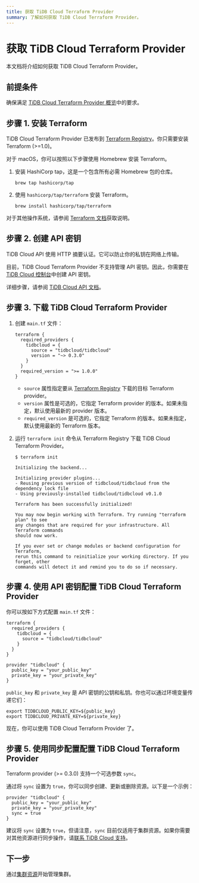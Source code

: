 ```yaml
---
title: 获取 TiDB Cloud Terraform Provider
summary: 了解如何获取 TiDB Cloud Terraform Provider。
---
```


# 获取 TiDB Cloud Terraform Provider

本文档将介绍如何获取 TiDB Cloud Terraform Provider。

## 前提条件

确保满足 [TiDB Cloud Terraform Provider 概览](/tidb-cloud/terraform-tidbcloud-provider-overview.md#requirements)中的要求。

## 步骤 1. 安装 Terraform

TiDB Cloud Terraform Provider 已发布到 [Terraform Registry](https://registry.terraform.io/)。你只需要安装 Terraform (>=1.0)。

对于 macOS，你可以按照以下步骤使用 Homebrew 安装 Terraform。

1. 安装 HashiCorp tap，这是一个包含所有必需 Homebrew 包的仓库。

    ```shell
    brew tap hashicorp/tap
    ```

2. 使用 `hashicorp/tap/terraform` 安装 Terraform。

    ```shell
    brew install hashicorp/tap/terraform
    ```

对于其他操作系统，请参阅 [Terraform 文档](https://learn.hashicorp.com/tutorials/terraform/install-cli)获取说明。

## 步骤 2. 创建 API 密钥

TiDB Cloud API 使用 HTTP 摘要认证。它可以防止你的私钥在网络上传输。

目前，TiDB Cloud Terraform Provider 不支持管理 API 密钥。因此，你需要在 [TiDB Cloud 控制台](https://tidbcloud.com/project/clusters)中创建 API 密钥。

详细步骤，请参阅 [TiDB Cloud API 文档](https://docs.pingcap.com/tidbcloud/api/v1beta#section/Authentication/API-Key-Management)。

## 步骤 3. 下载 TiDB Cloud Terraform Provider

1. 创建 `main.tf` 文件：

   ```
   terraform {
     required_providers {
       tidbcloud = {
         source = "tidbcloud/tidbcloud"
         version = "~> 0.3.0"
       }
     }
     required_version = ">= 1.0.0"
   }
   ```

   - `source` 属性指定要从 [Terraform Registry](https://registry.terraform.io/) 下载的目标 Terraform provider。
   - `version` 属性是可选的，它指定 Terraform provider 的版本。如果未指定，默认使用最新的 provider 版本。
   - `required_version` 是可选的，它指定 Terraform 的版本。如果未指定，默认使用最新的 Terraform 版本。

2. 运行 `terraform init` 命令从 Terraform Registry 下载 TiDB Cloud Terraform Provider。

   ```
   $ terraform init

   Initializing the backend...

   Initializing provider plugins...
   - Reusing previous version of tidbcloud/tidbcloud from the dependency lock file
   - Using previously-installed tidbcloud/tidbcloud v0.1.0

   Terraform has been successfully initialized!

   You may now begin working with Terraform. Try running "terraform plan" to see
   any changes that are required for your infrastructure. All Terraform commands
   should now work.

   If you ever set or change modules or backend configuration for Terraform,
   rerun this command to reinitialize your working directory. If you forget, other
   commands will detect it and remind you to do so if necessary.
   ```

## 步骤 4. 使用 API 密钥配置 TiDB Cloud Terraform Provider

你可以按如下方式配置 `main.tf` 文件：

```
terraform {
  required_providers {
    tidbcloud = {
      source = "tidbcloud/tidbcloud"
    }
  }
}

provider "tidbcloud" {
  public_key = "your_public_key"
  private_key = "your_private_key"
}
```

`public_key` 和 `private_key` 是 API 密钥的公钥和私钥。你也可以通过环境变量传递它们：

```
export TIDBCLOUD_PUBLIC_KEY=${public_key}
export TIDBCLOUD_PRIVATE_KEY=${private_key}
```

现在，你可以使用 TiDB Cloud Terraform Provider 了。

## 步骤 5. 使用同步配置配置 TiDB Cloud Terraform Provider

Terraform provider (>= 0.3.0) 支持一个可选参数 `sync`。

通过将 `sync` 设置为 `true`，你可以同步创建、更新或删除资源。以下是一个示例：

```
provider "tidbcloud" {
  public_key = "your_public_key"
  private_key = "your_private_key"
  sync = true
}
```

建议将 `sync` 设置为 `true`，但请注意，`sync` 目前仅适用于集群资源。如果你需要对其他资源进行同步操作，请[联系 TiDB Cloud 支持](/tidb-cloud/tidb-cloud-support.md)。

## 下一步

通过[集群资源](/tidb-cloud/terraform-use-cluster-resource.md)开始管理集群。
